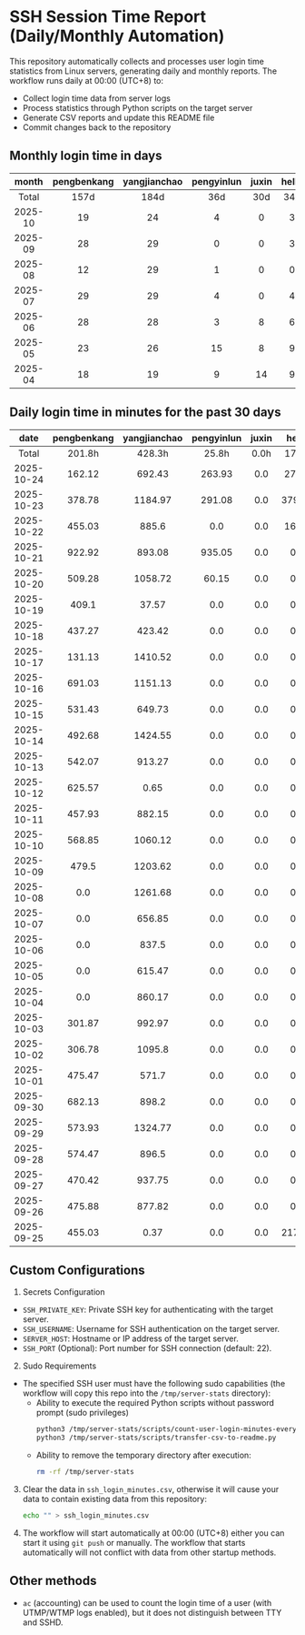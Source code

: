# SSH Session Time Report (Daily/Monthly Automation)

This repository automatically collects and processes user login time statistics from Linux servers,
generating daily and monthly reports. The workflow runs daily at 00:00 (UTC+8) to:
- Collect login time data from server logs
- Process statistics through Python scripts on the target server
- Generate CSV reports and update this README file
- Commit changes back to the repository

<!-- 
  NOTE: If you need to modify the section titles of the following tables, 
  you must also update the corresponding Python files to maintain consistency.
  Ref: scripts/transfer-csv-to-readme.py
-->
## Monthly login time in days
|  month  | pengbenkang | yangjianchao | pengyinlun | juxin | hello | shenjunzhong | fengjing | wangjianan | chendong | hejun | yangrenyu | xuezeyu | kangyuhan | lzd | yangjingkui | tangminjin | guohui | mashaocong |
|:-------:|:-----------:|:------------:|:----------:|:-----:|:-----:|:------------:|:--------:|:----------:|:--------:|:-----:|:---------:|:-------:|:---------:|:---:|:-----------:|:----------:|:------:|:----------:|
|  Total  |     157d    |     184d     |    36d     |  30d  |  34d  |     104d     |   37d    |    13d     |   130d   |  35d  |    102d   |   91d   |    65d    | 12d |     13d     |     2d     |  11d   |    10d     |
| 2025-10 |      19     |      24      |     4      |   0   |   3   |      10      |    1     |     0      |    15    |   9   |     13    |    9    |     0     |  0  |      0      |     0      |   0    |     0      |
| 2025-09 |      28     |      29      |     0      |   0   |   3   |      12      |    13    |     2      |    23    |   14  |     21    |    6    |     12    |  0  |      1      |     0      |   0    |     3      |
| 2025-08 |      12     |      29      |     1      |   0   |   0   |      23      |    0     |     5      |    25    |   0   |     6     |    14   |     15    |  0  |      1      |     0      |   0    |     2      |
| 2025-07 |      29     |      29      |     4      |   0   |   4   |      19      |    10    |     0      |    23    |   3   |     19    |    23   |     12    |  2  |      0      |     1      |   11   |     5      |
| 2025-06 |      28     |      28      |     3      |   8   |   6   |      20      |    10    |     0      |    26    |   6   |     11    |    18   |     15    |  7  |      5      |     0      |   0    |     0      |
| 2025-05 |      23     |      26      |     15     |   8   |   9   |      9       |    0     |     3      |    13    |   1   |     19    |    11   |     7     |  2  |      6      |     1      |   0    |     0      |
| 2025-04 |      18     |      19      |     9      |   14  |   9   |      11      |    3     |     3      |    5     |   2   |     13    |    10   |     4     |  1  |      0      |     0      |   0    |     0      |

## Daily login time in minutes for the past 30 days
|    date    | pengbenkang | yangjianchao | pengyinlun | juxin | hello  | shenjunzhong | fengjing | wangjianan | chendong | hejun  | yangrenyu | xuezeyu | kangyuhan | lzd | yangjingkui | tangminjin | guohui | mashaocong |
|:----------:|:-----------:|:------------:|:----------:|:-----:|:------:|:------------:|:--------:|:----------:|:--------:|:------:|:---------:|:-------:|:---------:|:---:|:-----------:|:----------:|:------:|:----------:|
|   Total    |    201.8h   |    428.3h    |   25.8h    |  0.0h | 17.2h  |    38.4h     |  14.6h   |    0.0h    |  171.4h  | 61.0h  |   156.3h  |  69.0h  |    0.0h   | 0.0h |     0.0h    |    0.0h    |  0.0h  |    0.0h    |
| 2025-10-24 |    162.12   |    692.43    |   263.93   |  0.0  | 273.4  |    142.18    |   0.0    |    0.0     |  491.53  |  0.0   |   502.87  |  911.03 |    0.0    | 0.0 |     0.0     |    0.0     |  0.0   |    0.0     |
| 2025-10-23 |    378.78   |   1184.97    |   291.08   |  0.0  | 379.18 |    106.93    |   0.0    |    0.0     |  516.25  | 14.85  |   856.1   |  540.67 |    0.0    | 0.0 |     0.0     |    0.0     |  0.0   |    0.0     |
| 2025-10-22 |    455.03   |    885.6     |    0.0     |  0.0  | 160.2  |     0.0      |   0.0    |    0.0     |  735.83  | 631.18 |   817.65  |  504.68 |    0.0    | 0.0 |     0.0     |    0.0     |  0.0   |    0.0     |
| 2025-10-21 |    922.92   |    893.08    |   935.05   |  0.0  |  0.0   |     0.0      |   0.0    |    0.0     |  39.97   |  0.0   |   916.5   |   0.0   |    0.0    | 0.0 |     0.0     |    0.0     |  0.0   |    0.0     |
| 2025-10-20 |    509.28   |   1058.72    |   60.15    |  0.0  |  0.0   |    154.77    |   0.0    |    0.0     |  659.1   |  0.0   |   444.17  |  145.78 |    0.0    | 0.0 |     0.0     |    0.0     |  0.0   |    0.0     |
| 2025-10-19 |    409.1    |    37.57     |    0.0     |  0.0  |  0.0   |    292.23    |   0.0    |    0.0     |   0.0    |  0.0   |    0.0    |   0.0   |    0.0    | 0.0 |     0.0     |    0.0     |  0.0   |    0.0     |
| 2025-10-18 |    437.27   |    423.42    |    0.0     |  0.0  |  0.0   |     0.0      |   0.0    |    0.0     |  480.33  |  0.0   |    0.0    |  554.05 |    0.0    | 0.0 |     0.0     |    0.0     |  0.0   |    0.0     |
| 2025-10-17 |    131.13   |   1410.52    |    0.0     |  0.0  |  0.0   |     50.1     |   0.0    |    0.0     |  512.88  |  0.0   |   152.23  |  155.9  |    0.0    | 0.0 |     0.0     |    0.0     |  0.0   |    0.0     |
| 2025-10-16 |    691.03   |   1151.13    |    0.0     |  0.0  |  0.0   |    244.53    |   0.0    |    0.0     |  862.12  |  0.0   |   313.58  |  344.53 |    0.0    | 0.0 |     0.0     |    0.0     |  0.0   |    0.0     |
| 2025-10-15 |    531.43   |    649.73    |    0.0     |  0.0  |  0.0   |    311.98    |   0.0    |    0.0     |  849.97  | 520.87 |   257.82  |  161.98 |    0.0    | 0.0 |     0.0     |    0.0     |  0.0   |    0.0     |
| 2025-10-14 |    492.68   |   1424.55    |    0.0     |  0.0  |  0.0   |    530.55    |   0.0    |    0.0     |  844.78  | 446.2  |   268.02  |   0.0   |    0.0    | 0.0 |     0.0     |    0.0     |  0.0   |    0.0     |
| 2025-10-13 |    542.07   |    913.27    |    0.0     |  0.0  |  0.0   |    224.7     |   0.0    |    0.0     |  408.85  | 196.83 |   803.23  |  24.87  |    0.0    | 0.0 |     0.0     |    0.0     |  0.0   |    0.0     |
| 2025-10-12 |    625.57   |     0.65     |    0.0     |  0.0  |  0.0   |     0.0      |  878.88  |    0.0     |   0.0    |  0.0   |    0.0    |   0.0   |    0.0    | 0.0 |     0.0     |    0.0     |  0.0   |    0.0     |
| 2025-10-11 |    457.93   |    882.15    |    0.0     |  0.0  |  0.0   |    247.85    |   0.0    |    0.0     |  12.47   | 415.62 |   81.63   |   0.0   |    0.0    | 0.0 |     0.0     |    0.0     |  0.0   |    0.0     |
| 2025-10-10 |    568.85   |   1060.12    |    0.0     |  0.0  |  0.0   |     0.0      |   0.0    |    0.0     |  459.68  |  0.0   |   139.82  |   0.0   |    0.0    | 0.0 |     0.0     |    0.0     |  0.0   |    0.0     |
| 2025-10-09 |    479.5    |   1203.62    |    0.0     |  0.0  |  0.0   |     0.0      |   0.0    |    0.0     |  513.72  | 51.57  |   223.15  |   0.0   |    0.0    | 0.0 |     0.0     |    0.0     |  0.0   |    0.0     |
| 2025-10-08 |     0.0     |   1261.68    |    0.0     |  0.0  |  0.0   |     0.0      |   0.0    |    0.0     |   0.0    |  97.7  |    0.0    |   0.0   |    0.0    | 0.0 |     0.0     |    0.0     |  0.0   |    0.0     |
| 2025-10-07 |     0.0     |    656.85    |    0.0     |  0.0  |  0.0   |     0.0      |   0.0    |    0.0     |   0.0    |  0.0   |    0.0    |   0.0   |    0.0    | 0.0 |     0.0     |    0.0     |  0.0   |    0.0     |
| 2025-10-06 |     0.0     |    837.5     |    0.0     |  0.0  |  0.0   |     0.0      |   0.0    |    0.0     |   0.0    | 154.85 |    0.0    |   0.0   |    0.0    | 0.0 |     0.0     |    0.0     |  0.0   |    0.0     |
| 2025-10-05 |     0.0     |    615.47    |    0.0     |  0.0  |  0.0   |     0.0      |   0.0    |    0.0     |   0.0    |  0.0   |    0.0    |   0.0   |    0.0    | 0.0 |     0.0     |    0.0     |  0.0   |    0.0     |
| 2025-10-04 |     0.0     |    860.17    |    0.0     |  0.0  |  0.0   |     0.0      |   0.0    |    0.0     |   0.0    |  0.0   |    0.0    |   0.0   |    0.0    | 0.0 |     0.0     |    0.0     |  0.0   |    0.0     |
| 2025-10-03 |    301.87   |    992.97    |    0.0     |  0.0  |  0.0   |     0.0      |   0.0    |    0.0     |   7.18   |  0.0   |    0.0    |   0.0   |    0.0    | 0.0 |     0.0     |    0.0     |  0.0   |    0.0     |
| 2025-10-02 |    306.78   |    1095.8    |    0.0     |  0.0  |  0.0   |     0.0      |   0.0    |    0.0     |   0.0    |  0.0   |    0.0    |   0.0   |    0.0    | 0.0 |     0.0     |    0.0     |  0.0   |    0.0     |
| 2025-10-01 |    475.47   |    571.7     |    0.0     |  0.0  |  0.0   |     0.0      |   0.0    |    0.0     |   0.0    |  0.0   |    0.0    |   0.0   |    0.0    | 0.0 |     0.0     |    0.0     |  0.0   |    0.0     |
| 2025-09-30 |    682.13   |    898.2     |    0.0     |  0.0  |  0.0   |     0.0      |   0.0    |    0.0     |  228.37  | 365.38 |   735.47  |   0.0   |    0.0    | 0.0 |     0.0     |    0.0     |  0.0   |    0.0     |
| 2025-09-29 |    573.93   |   1324.77    |    0.0     |  0.0  |  0.0   |     0.0      |   0.0    |    0.0     |  616.97  | 103.25 |   808.05  |   0.0   |    0.0    | 0.0 |     0.0     |    0.0     |  0.0   |    0.0     |
| 2025-09-28 |    574.47   |    896.5     |    0.0     |  0.0  |  0.0   |     0.0      |   0.0    |    0.0     |  662.55  | 90.27  |   681.2   |   0.0   |    0.0    | 0.0 |     0.0     |    0.0     |  0.0   |    0.0     |
| 2025-09-27 |    470.42   |    937.75    |    0.0     |  0.0  |  0.0   |     0.0      |   0.0    |    0.0     |   0.0    | 542.17 |    0.0    |  614.72 |    0.0    | 0.0 |     0.0     |    0.0     |  0.0   |    0.0     |
| 2025-09-26 |    475.88   |    877.82    |    0.0     |  0.0  |  0.0   |     0.0      |   0.0    |    0.0     |  576.12  |  1.58  |   590.5   |   0.0   |    0.0    | 0.0 |     0.0     |    0.0     |  0.0   |    0.0     |
| 2025-09-25 |    455.03   |     0.37     |    0.0     |  0.0  | 217.08 |     0.0      |   0.0    |    0.0     |  804.42  | 28.67  |   787.82  |  182.1  |    0.0    | 0.0 |     0.0     |    0.0     |  0.0   |    0.0     |

## Custom Configurations
1. Secrets Configuration
  - `SSH_PRIVATE_KEY`: Private SSH key for authenticating with the target server.
  - `SSH_USERNAME`: Username for SSH authentication on the target server.
  - `SERVER_HOST`: Hostname or IP address of the target server.
  - `SSH_PORT` (Optional): Port number for SSH connection (default: 22).
2. Sudo Requirements
  - The specified SSH user must have the following sudo capabilities (the workflow will copy this repo into the `/tmp/server-stats` directory):
    - Ability to execute the required Python scripts without password prompt (sudo privileges)
      ```bash
      python3 /tmp/server-stats/scripts/count-user-login-minutes-every-day.py
      python3 /tmp/server-stats/scripts/transfer-csv-to-readme.py
      ```
    - Ability to remove the temporary directory after execution:
      ```bash
      rm -rf /tmp/server-stats
      ```
3. Clear the data in `ssh_login_minutes.csv`, otherwise it will cause your data to contain existing data from this repository:
   ```bash
   echo "" > ssh_login_minutes.csv
   ```
4. The workflow will start automatically at 00:00 (UTC+8) either you can start it using `git push` or manually.
   The workflow that starts automatically will not conflict with data from other startup methods.

## Other methods
- `ac` (accounting) can be used to count the login time of a user (with UTMP/WTMP logs enabled), but it does not distinguish between TTY and SSHD.
